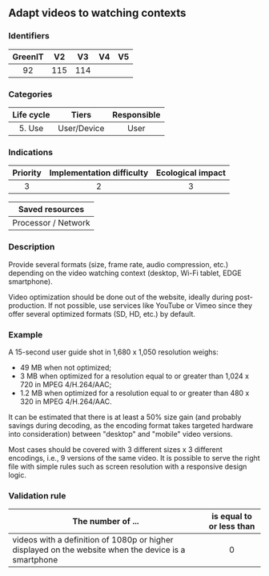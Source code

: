 ## Adapt videos to watching contexts

### Identifiers

| GreenIT | V2  | V3  | V4  | V5  |
| :-----: | :-: | :-: | :-: | :-: |
|   92    | 115 | 114 |     |     |

### Categories

| Life cycle |    Tiers    | Responsible |
| :--------: | :---------: | :---------: |
|   5. Use   | User/Device |    User     |

### Indications

| Priority | Implementation difficulty | Ecological impact |
| :------: | :-----------------------: | :---------------: |
|    3     |             2             |         3         |

|   Saved resources   |
| :-----------------: |
| Processor / Network |

### Description

Provide several formats (size, frame rate, audio compression, etc.) depending on the video watching context (desktop, Wi-Fi tablet, EDGE smartphone).

Video optimization should be done out of the website, ideally during post-production. If not possible, use services like YouTube or Vimeo since they offer several optimized formats (SD, HD, etc.) by default.

### Example

A 15-second user guide shot in 1,680 x 1,050 resolution weighs:

- 49 MB when not optimized;
- 3 MB when optimized for a resolution equal to or greater than 1,024 x 720 in MPEG 4/H.264/AAC;
- 1.2 MB when optimized for a resolution equal to or greater than 480 x 320 in MPEG 4/H.264/AAC.

It can be estimated that there is at least a 50% size gain (and probably savings during decoding, as the encoding format takes targeted hardware into consideration) between "desktop" and "mobile" video versions.

Most cases should be covered with 3 different sizes x 3 different encodings, i.e., 9 versions of the same video. It is possible to serve the right file with simple rules such as screen resolution with a responsive design logic.

### Validation rule

| The number of ...                                                                                    | is equal to or less than |
| ---------------------------------------------------------------------------------------------------- | :----------------------: |
| videos with a definition of 1080p or higher displayed on the website when the device is a smartphone |            0             |
